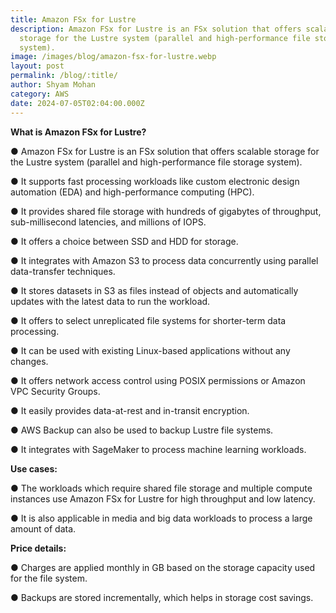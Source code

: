 ```yaml
---
title: Amazon FSx for Lustre
description: Amazon FSx for Lustre is an FSx solution that offers scalable
  storage for the Lustre system (parallel and high-performance file storage
  system).
image: /images/blog/amazon-fsx-for-lustre.webp
layout: post
permalink: /blog/:title/
author: Shyam Mohan
category: AWS
date: 2024-07-05T02:04:00.000Z
---
```

**What is Amazon FSx for Lustre?**

● Amazon FSx for Lustre is an FSx solution that offers scalable storage for the Lustre system (parallel and high-performance file storage system).

● It supports fast processing workloads like custom electronic design automation (EDA) and high-performance computing (HPC).

● It provides shared file storage with hundreds of gigabytes of throughput, sub-millisecond latencies, and millions of IOPS.

● It offers a choice between SSD and HDD for storage.

● It integrates with Amazon S3 to process data concurrently using parallel data-transfer techniques.

● It stores datasets in S3 as files instead of objects and automatically updates with the latest data to run the workload.

● It offers to select unreplicated file systems for shorter-term data processing.

● It can be used with existing Linux-based applications without any changes.

● It offers network access control using POSIX permissions or Amazon VPC Security Groups.

● It easily provides data-at-rest and in-transit encryption.

● AWS Backup can also be used to backup Lustre file systems.

● It integrates with SageMaker to process machine learning workloads. 

**Use cases:**

● The workloads which require shared file storage and multiple compute instances use Amazon FSx for Lustre for high throughput and low latency.

● It is also applicable in media and big data workloads to process a large amount of data.

  **Price details:**

● Charges are applied monthly in GB based on the storage capacity used for the file system.

● Backups are stored incrementally, which helps in storage cost savings.
